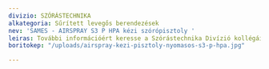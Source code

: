 ```yaml
---
divizio: SZÓRÁSTECHNIKA
alkategoria: Sűrített levegős berendezések
nev: 'SAMES - AIRSPRAY S3 P HPA kézi szórópisztoly '
leiras: További információért keresse a Szórástechnika Divízió kollégáit
boritokep: "/uploads/airspray-kezi-pisztoly-nyomasos-s3-p-hpa.jpg"

---
```

